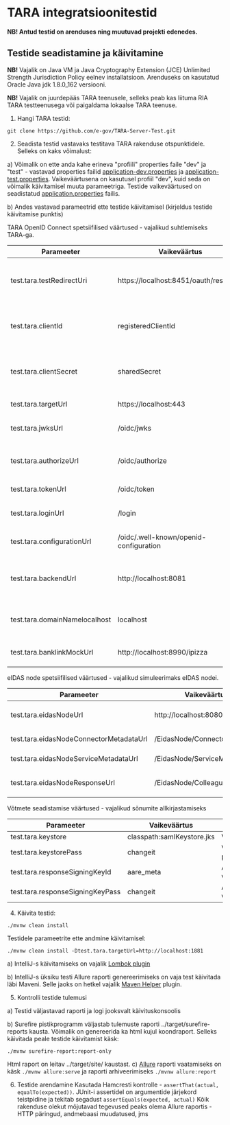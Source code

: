 # TARA integratsioonitestid

**NB! Antud testid on arenduses ning  muutuvad projekti edenedes.**

## Testide seadistamine ja käivitamine

**NB!** Vajalik on Java VM ja Java Cryptography Extension (JCE) Unlimited Strength Jurisdiction Policy eelnev installatsioon. Arenduseks on kasutatud Oracle Java jdk 1.8.0_162 versiooni.

**NB!** Vajalik on juurdepääs TARA teenusele, selleks peab kas liituma RIA TARA testteenusega või paigaldama lokaalse TARA teenuse.

1. Hangi TARA testid:

 `git clone https://github.com/e-gov/TARA-Server-Test.git`

2. Seadista testid vastavaks testitava TARA rakenduse otspunktidele. Selleks on kaks võimalust:

a) Võimalik on ette anda kahe erineva "profiili" properties faile "dev" ja "test" - vastavad properties failid [application-dev.properties](https://github.com/e-gov/TARA-Server-Test/blob/master/src/test/resources/application-dev.properties) ja [application-test.properties](https://github.com/e-gov/TARA-Server-Test/blob/master/src/test/resources/application-test.properties). Vaikeväärtusena on kasutusel profiil "dev", kuid seda on võimalik käivitamisel muuta parameetriga. Testide vaikeväärtused on seadistatud [application.properties](https://github.com/e-gov/TARA-Server-Test/blob/master/src/test/resources/application.properties) failis.

b) Andes vastavad parameetrid ette testide käivitamisel (kirjeldus testide käivitamise punktis)

TARA OpenID Connect spetsiifilised väärtused - vajalikud suhtlemiseks TARA-ga.

| Parameeter | Vaikeväärtus | Kirjeldus |
|------------|--------------|-----------|
| test.tara.testRedirectUri | https://localhost:8451/oauth/response | TARA OpenID Connect teenuses registreeritud return URI. |
| test.tara.clientId | registeredClientId | TARA OpenID Connect teenuses registreeritud kliendi id. |
| test.tara.clientSecret | sharedSecret | TARA OpenID Connect teenuses registreeritud salajane "võti". |
| test.tara.targetUrl | https://localhost:443 | TARA teenuse URL. |
| test.tara.jwksUrl | /oidc/jwks | TARA OpenID Connect avaliku võtme otspunkt. |
| test.tara.authorizeUrl | /oidc/authorize | TARA autentimise alustamise otspunkt. |
| test.tara.tokenUrl | /oidc/token | TARA tokeni otspunkt. |
| test.tara.loginUrl | /login | TARA sisse logimise otspunkt. |
| test.tara.configurationUrl | /oidc/.well-known/openid-configuration | TARA konfiguratsiooni otspunkt. |
| test.tara.backendUrl | http://localhost:8081 | TARA Tomcati-i URL, vajalik ID-Kaardi sertifikaadi saatmiseks. |
| test.tara.domainNamelocalhost | localhost | TARA teenuse domeeni nimi, vajalik küpsise salvestamisel. |
| test.tara.banklinkMockUrl | http://localhost:8990/ipizza | Pangalingi mock teenuse URL |

eIDAS node spetsiifilised väärtused - vajalikud simuleerimaks eIDAS nodei.

| Parameeter | Vaikeväärtus | Kirjeldus |
|------------|--------------|-----------|
| test.tara.eidasNodeUrl | http://localhost:8080 | TARA-ga ühendatud eIDAS nodei aadress. |
| test.tara.eidasNodeConnectorMetadataUrl | /EidasNode/ConnectorMetadata | Konnektorteenuse metadata url. |
| test.tara.eidasNodeServiceMetadataUrl | /EidasNode/ServiceMetadata | Proksiteenuse metadata url |
| test.tara.eidasNodeResponseUrl | /EidasNode/ColleagueResponse | eIDAS node-i tagasipöördumise url |

Võtmete seadistamise väärtused - vajalikud sõnumite allkirjastamiseks

| Parameeter | Vaikeväärtus | Kirjeldus |
|------------|--------------|-----------|
| test.tara.keystore | classpath:samlKeystore.jks | Võtmehoidla |
| test.tara.keystorePass | changeit | Võtmehoidla parool |
| test.tara.responseSigningKeyId | aare_meta | Allkirjastamise võtme id |
| test.tara.responseSigningKeyPass | changeit | Allkirjastamise võtme parool |

4. Käivita testid:

`./mvnw clean install`

Testidele parameetrite ette andmine käivitamisel:

`./mvnw clean install -Dtest.tara.targetUrl=http://localhost:1881`

a) IntelliJ-s käivitamiseks on vajalik [Lombok plugin](https://plugins.jetbrains.com/plugin/6317-lombok-plugin)

b) IntelliJ-s üksiku testi Allure raporti genereerimiseks on vaja test käivitada läbi Maveni. Selle jaoks on hetkel vajalik [Maven Helper](https://plugins.jetbrains.com/plugin/7179-maven-helper) plugin.

5. Kontrolli testide tulemusi

a) Testid väljastavad raporti ja logi jooksvalt käivituskonsoolis

b) Surefire pistikprogramm väljastab tulemuste raporti ../target/surefire-reports kausta. Võimalik on genereerida ka html kujul koondraport. Selleks käivitada peale testide käivitamist käsk:

`./mvnw surefire-report:report-only`

Html raport on leitav ../target/site/ kaustast.
c) [Allure](https://github.com/allure-framework/allure2) raporti vaatamiseks on käsk `./mvnw allure:serve` ja raporti arhiveerimiseks `./mvnw allure:report`


6. Testide arendamine
Kasutada Hamcresti kontrolle - `assertThat(actual, equalTo(expected))`. JUnit-i assertidel on argumentide järjekord teistpidine ja tekitab segadust `assertEquals(expected, actual)`
Kõik rakenduse olekut mõjutavad tegevused peaks olema Allure raportis - HTTP päringud, andmebaasi muudatused, jms
